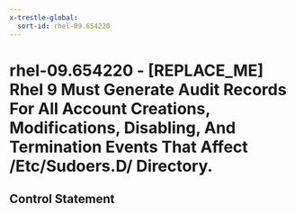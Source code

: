 ```yaml
---
x-trestle-global:
  sort-id: rhel-09.654220
---
```


# rhel-09.654220 - \[REPLACE_ME\] Rhel 9 Must Generate Audit Records For All Account Creations, Modifications, Disabling, And Termination Events That Affect /Etc/Sudoers.D/ Directory.

## Control Statement
